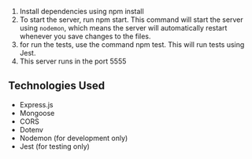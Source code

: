 1. Install dependencies using npm install
2. To start the server, run npm start. This command will start the server using `nodemon`, which means the server will automatically restart whenever you save changes to the files.
3. for run the tests, use the command npm test. This will run tests using Jest.
4. This server runs in the port 5555

## Technologies Used

- Express.js
- Mongoose
- CORS
- Dotenv
- Nodemon (for development only)
- Jest (for testing only)
